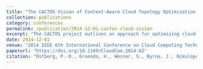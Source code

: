 ```yaml
---
title: "The CACTOS Vision of Context-Aware Cloud Topology Optimization and Simulation"
collection: publications
category: conferences
permalink: /publication/2014-12-01-cactos-cloud-vision
excerpt: "The CACTOS project outlines an approach for optimizing cloud topologies using context-awareness and autonomic resource management techniques."
date: 2014-12-01
venue: "2014 IEEE 6th International Conference on Cloud Computing Technology and Science"
paperurl: "https://doi.org/10.1109/CloudCom.2014.62"
citation: "Östberg, P.-O., Groenda, H., Wesner, S., Byrne, J., Nikolopoulos, D. S., et al. (2014). \"The CACTOS Vision of Context-Aware Cloud Topology Optimization and Simulation.\" *CloudCom 2014*, 26–31. https://doi.org/10.1109/CloudCom.2014.62"
---
```

